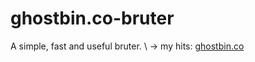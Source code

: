 # ghostbin.co-bruter

A simple, fast and useful bruter. \ -> my hits: [ghostbin.co](https://ghostbin.co/paste/h8ok9/raw)
